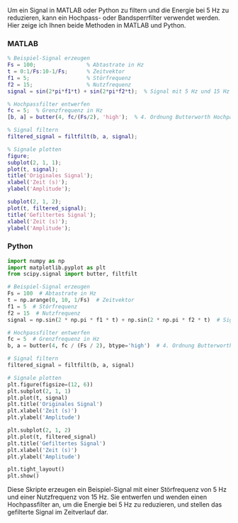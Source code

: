 Um ein Signal in MATLAB oder Python zu filtern und die Energie bei 5 Hz zu reduzieren, kann ein Hochpass- oder Bandsperrfilter verwendet werden. Hier zeige ich Ihnen beide Methoden in MATLAB und Python.

### MATLAB

```matlab
% Beispiel-Signal erzeugen
Fs = 100;                % Abtastrate in Hz
t = 0:1/Fs:10-1/Fs;      % Zeitvektor
f1 = 5;                  % Störfrequenz
f2 = 15;                 % Nutzfrequenz
signal = sin(2*pi*f1*t) + sin(2*pi*f2*t);  % Signal mit 5 Hz und 15 Hz Komponenten

% Hochpassfilter entwerfen
fc = 5;  % Grenzfrequenz in Hz
[b, a] = butter(4, fc/(Fs/2), 'high');  % 4. Ordnung Butterworth Hochpassfilter

% Signal filtern
filtered_signal = filtfilt(b, a, signal);

% Signale plotten
figure;
subplot(2, 1, 1);
plot(t, signal);
title('Originales Signal');
xlabel('Zeit (s)');
ylabel('Amplitude');

subplot(2, 1, 2);
plot(t, filtered_signal);
title('Gefiltertes Signal');
xlabel('Zeit (s)');
ylabel('Amplitude');
```

### Python

```python
import numpy as np
import matplotlib.pyplot as plt
from scipy.signal import butter, filtfilt

# Beispiel-Signal erzeugen
Fs = 100  # Abtastrate in Hz
t = np.arange(0, 10, 1/Fs)  # Zeitvektor
f1 = 5  # Störfrequenz
f2 = 15  # Nutzfrequenz
signal = np.sin(2 * np.pi * f1 * t) + np.sin(2 * np.pi * f2 * t)  # Signal mit 5 Hz und 15 Hz Komponenten

# Hochpassfilter entwerfen
fc = 5  # Grenzfrequenz in Hz
b, a = butter(4, fc / (Fs / 2), btype='high')  # 4. Ordnung Butterworth Hochpassfilter

# Signal filtern
filtered_signal = filtfilt(b, a, signal)

# Signale plotten
plt.figure(figsize=(12, 6))
plt.subplot(2, 1, 1)
plt.plot(t, signal)
plt.title('Originales Signal')
plt.xlabel('Zeit (s)')
plt.ylabel('Amplitude')

plt.subplot(2, 1, 2)
plt.plot(t, filtered_signal)
plt.title('Gefiltertes Signal')
plt.xlabel('Zeit (s)')
plt.ylabel('Amplitude')

plt.tight_layout()
plt.show()
```

Diese Skripte erzeugen ein Beispiel-Signal mit einer Störfrequenz von 5 Hz und einer Nutzfrequenz von 15 Hz. Sie entwerfen und wenden einen Hochpassfilter an, um die Energie bei 5 Hz zu reduzieren, und stellen das gefilterte Signal im Zeitverlauf dar.
